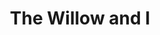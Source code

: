 ---
title: The Willow and I
year: 1947
opening_date: 1947-11-28
closing_date: 1947-12-05
layout: productions
featured_image: 
image_caption:
image_credit:
playbill: 
category: 
Theatre: Theatre Jacksonville
Venue: Little Theatre
cast:
  Bailey: George Buchanan, Jr.
  Bessie Sutro: Grace E. Miles
  Dr. Oliver: V.A. Norman
  Dr. Trubee: Sven Koller
  Duke Todd: Freddie Milton
  Mabel: Maxine Browning
  Mara Sutro: Marion Albinson Conner
  Millie Sutro: Jewett Ashley
  Robin & Kirkland Todd: James S. Wigg
  Theodore Sutro: Major J. Reiser
  Tinny: Julia C. Tyler
crew:
  Assistant Stage Manager: Florence Wigg
  Curtain: George Buchanan, Sr.
  Director: L. Bramer Carlson
  Lighting controls: 
    - Mickey Mills
    - Su Hawkins
  Make-up: 
    - Beverly Adams
    - Elmo Lehman
    - Elsie Foreman
    - Milton Rehberg
  Portrait of Mrs. Conner: Jay Harder
  Properties: 
    - Anne Anderson
    - Carole Henning
    - Irma Leipold
    - June Stoy
    - Pat Ray
    - Peggy Pate
    - Ruth Buell
    - Suzanne Kahr
    - Velma Henning
  Properties Chairman: Elsie Foreman
  Scene painting and construction: 
    - Bob Booker
    - C. Eugene Sayre
    - Carole Henning
    - Harriet Warner
    - Nina Branch
    - Pat Wilson
    - Suzanne Kahr
    - Vonnie Patton
  Set and Lighting Design: Duke LeBrun
  Sound Effects: 
    - John Leipold
    - Walker Anderson
  Stage Manager: Nina Branch
  Wardrobe: 
    - Jean Edwards
    - Madge Knab
    - Mary Davis
    - Pearl Lewis
    - Vesta Leslie
    - Vonnie Patton
  Wardrobe Chairman: Janelle Gilmer
orchestra:
external_links:
---